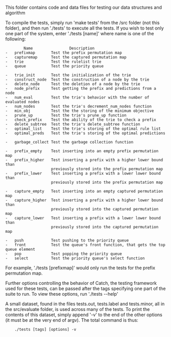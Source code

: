 This folder contains code and data files for testing our data structures and algorithm

To compile the tests, simply run 'make tests' from the /src folder (not this folder), and then run './tests' to execute all the tests. If you wish to test only one part of the system, enter './tests [name]' where name is one of the following:

            Name                Description
    -   prefixmap       Test the prefix permutation map
    -   capturemap      Test the captured permutation map
    -   trie            Test the rulelist trie
    -   queue           Test the priority queue

    -   trie_init       Test the initialization of the trie
    -   construct_node  Test the construction of a node by the trie
    -   delete_node     Test the deletion of a node by the trie
    -   node_prefix     Test getting the prefix and predictions from a node
    -   num_eval        Test the trie's behavior with the number of evaluated nodes
    -   num_nodes       Test the trie's decrement_num_nodes function
    -   min_obj         Test the the storing of the minimum objective
    -   prune_up        Test the trie's prune_up function
    -   check_prefix    Test the ability of the trie to check a prefix
    -   delete_subtree  Test the trie's delete_subtree function
    -   optimal_list    Test the trie's storing of the optimal rule list
    -   optimal_preds   Test the trie's storing of the optimal predictions

    -   garbage_collect Test the garbage collection function

    -   prefix_empty    Test inserting into an empty prefix permutation map
    -   prefix_higher   Test inserting a prefix with a higher lower bound than
                        previously stored into the prefix permutation map
    -   prefix_lower    Test inserting a prefix with a lower lower bound than
                        previously stored into the prefix permutation map

    -   capture_empty   Test inserting into an empty captured permutation map
    -   capture_higher  Test inserting a prefix with a higher lower bound than
                        previously stored into the captured permutation map
    -   capture_lower   Test inserting a prefix with a lower lower bound than
                        previously stored into the captured permutation map

    -   push            Test pushing to the priority queue
    -   front           Test the queue's front function, that gets the top queue element
    -   pop             Test popping the priority queue
    -   select          Test the priority queue's select function

For example, './tests [prefixmap]' would only run the tests for the prefix permutation map.

Further options controlling the behavior of Catch, the testing framework used for these tests, can be
passed after the tags specifying one part of the suite to run. To view these options, run './tests --help'

A small dataset, found in the files tests.out, tests.label and tests.minor, all in the src/evaluate
folder, is used across many of the tests. To print the contents of this dataset, simply append '-v'
to the end of the other options (it must be at the very end of argv). The total command is thus:

        ./tests [tags] [options] -v
